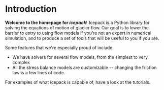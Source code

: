 # Introduction

**Welcome to the homepage for *icepack*!**
Icepack is a Python library for solving the equations of motion of glacier flow.
Our goal is to lower the barrier to entry to using flow models if you're not an expert in numerical simulation, and to produce a set of tools that will be useful to you if you are.

Some features that we're especially proud of include:
* We have solvers for several flow models, from the simplest to very complex
* All the stress balance models are customizable -- changing the friction law is a few lines of code.

For examples of what icepack is capable of, have a look at the tutorials.

```{tableofcontents}
```
